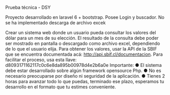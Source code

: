 Prueba técnica - DSY

Proyecto desarrollado en laravel 6 + bootstrap.
Posee Login y buscador. No se ha implementado descarga de archivo excek

Crear un sistema web donde un usuario pueda consultar los valores del dólar para un mes de
su elección. El resultado de la consulta debe poder ser mostrado en pantalla o descargado
como archivo excel, dependiendo de lo que el usuario elija.
Para obtener los valores, usar la API de la SBIF que se encuentra documentada acá:
http://api.sbif.cl/documentacion. Para facilitar el proceso, usa esta llave:
d8093171162117c0c6e8da895b00978d4e2b6a0e
Importante:
● El sistema debe estar desarrollado sobre algún framework opensource Php.
● No es necesario preocuparse por diseño ni seguridad de la aplicación.
● Tienes 2 horas para avanzar todo lo que puedas, terminado ese plazo, esperamos tu
desarrollo en el formato que tu estimes conveniente.
